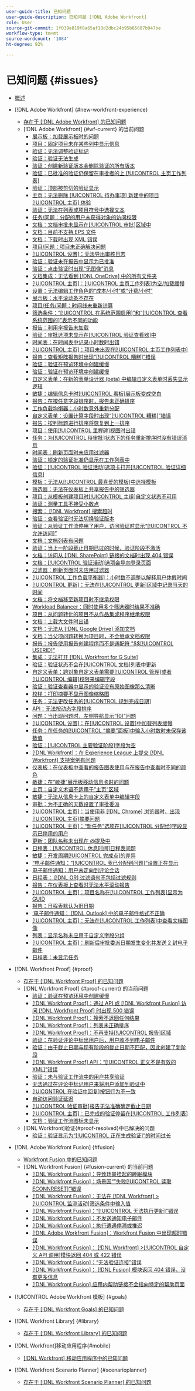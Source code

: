 ```yaml
---
user-guide-title: 已知问题
user-guide-description: 已知问题 [!DNL Adobe Workfront]
role: User
source-git-commit: 1f039e819f8a65af18d2dbc24b95b85607b947be
workflow-type: tm+mt
source-wordcount: '1084'
ht-degree: 92%

---
```



# 已知问题 {#issues}

+ [概述](overview.md)

+ [!DNL Adobe Workfront] {#new-workfront-experience}
   + [存在于  [!DNL Adobe Workfront] 的已知问题](newworkfrontexperience.md)
   + [!DNL Adobe Workfront] {#wf-current} 的当前问题
      + [展示板：加载展示板时的问题](known-issues-workfront/wf-boards-issues-with-loading.md)
      + [项目：固定项目未在某些列中显示信息](known-issues-workfront/wf-projects-pinned-project-does-not-populate-columns.md)
      + [验证：无法调整验证标记](known-issues-workfront/wf-proof-markup-tools-not-working.md)
      + [验证：验证无法生成](known-issues-workfront/wf-proofs-fail-to-generate.md)
      + [验证：创建新验证版本会删除验证的所有版本](known-issues-workfront/wf-proofs-new-proof-version-causes-proofs-to-go-to-trash.md)
      + [验证：已批准的验证仍保留在审批者的上 [!UICONTROL 主页工作列表]](known-issues-workfront/wf-proofs-proofs-stuck-in-worklist-august.md)
      + [验证：顶部被剪切的验证显示](known-issues-workfront/wf-proofs-proof-displays-with-top-cut-off.md)
      + [主页：无法删除 [!UICONTROL 待办事项] 新建中的项目 [!UICONTROL 主页] 体验](known-issues-workfront/wf-home-cannot-delete-todo.md)
      + [验证：无法在列表或项目符号中选择文本](known-issues-workfront/wf-proofs-cannot-select-text-in-lists.md)
      + [任务/问题：分配的用户未获得对象的访问权限](known-issues-workfront/wf-access-assigned-user-not-getting-access.md)
      + [文档：文档审批未显示在[!UICONTROL 审批]区域中](known-issues-workfront/wf-documents-approvals-not-on-tab.md)
      + [文档：目前不支持 EPS 文件](known-issues-workfront/wf-documents-not-supporting-eps.md)
      + [文档：下载时出现 XML 错误](known-issues-workfront/wf-documents-xml-error-when-downloading.md)
      + [项目/问题：项目未正确解决问题](known-issues-workfront/wf-projects-resolving-issue.md)
      + [[!UICONTROL 设置]：无法导出审核日志](known-issues-workfront/wf-setup-cannot-export-audit-logs.md)
      + [验证：验证未在报告中显示为已批准](known-issues-workfront/wf-proofs-not-showing-approved-in-report.md)
      + [验证：点击验证时出现“无图像”消息](known-issues-workfront/wf-proofs-no-image-on-comment.md)
      + [文档集成：无法看到  [!DNL OneDrive] 中的所有文件夹](known-issues-workfront/wf-document-integrations-cannot-see-folders-in-onedrive.md)
      + [[!UICONTROL 主页]：[!UICONTROL 主页工作列表]为空/加载缓慢](known-issues-workfront/wf-home-blank-slow-to-load.md)
      + [设置：无法编辑工作角色的“成本/小时”或“计费/小时”](known-issues-workfront/wf-setup-cannot-edit-cost-per-hour.md)
      + [展示板：水平滚动条不存在](known-issues-workfront/wf-board-no-scrollbar.md)
      + [项目/任务/问题：时间线未重新计算](known-issues-workfront/wf-projects-timeline-does-not-recalculate.md)
      + [筛选条件：“[!UICONTROL 在系统范围启用]”和“[!UICONTROL 查看系统范围的]”表示不同的功能](known-issues-workfront/wf-filters-enable-system-wide.md)
      + [报告：利用率报告未加载](known-issues-workfront/wf-reports-utilization-report-does-not-load.md)
      + [验证：审批选项未显示在[!UICONTROL 验证查看器]中](known-issues-workfront/wf-proofs-approval-options-not-appearing-in-proof-viewer.md)
      + [时间表：在时间表中记录小时数时出错](known-issues-workfront/wf-timesheets-error-when-saving-hours.md)
      + [[!UICONTROL 主页]：项目未出现在[!UICONTROL 主页工作列表中]](known-issues-workfront/wf-home-tasks-not-appearing-in-list.md)
      + [报告：查看矩阵报告时出现“[!UICONTROL 糟糕]”错误](known-issues-workfront/wf-reports-error-matrix-report.md)
      + [验证：验证在预览环境中创建缓慢](known-issues-workfront/wf-reports-matrix-display-date-incorrectly.md)
      + [验证：验证在预览环境中创建缓慢](known-issues-workfront/wf-proofs-in-preview-created-slowly.md)
      + [自定义表单：在新的表单设计器 (beta) 中编辑自定义表单时丢失显示逻辑](known-issues-workfront/wf-custom-forms-no-display-logic-in-new-builder.md)
      + [敏捷：编辑信息卡时[!UICONTROL 看板]展示板变成空白](known-issues-workfront/wf-agile-blank-page-kanban-board.md)
      + [报告：在按任意字段排序时，报告未正确排序](known-issues-workfront/wf-reports-not-sorting-correctly-any-field.md)
      + [工作负载均衡器：小时数意外重新分配](known-issues-workfront/wf-workload-balancer-hours-redistribute.md)
      + [自定义表单：设置计算字段时出现“[!UICONTROL 糟糕]”错误](known-issues-workfront/wf-custom-forms-error-with-calculated-field.md)
      + [报告：按列标题进行排序将恢复到上一排序](known-issues-workfront/wf-reports-sorting-not-applied.md)
      + [项目：使用[!UICONTROL 里程碑]视图时出错](known-issues-workfront/wf-projects-error-in-milestone-view.md)
      + [任务：为[!UICONTROL 待审批]状态下的任务重新排序时没有错误消息](known-issues-workfront/wf-tasks-no-error-when-moving-task-pending-approval.md)
      + [时间表：刷新页面时未应用过滤器](known-issues-workfront/wf-timesheets-filter-not-applied-after-refresh.md)
      + [验证：锁定的验证批准仍显示在工作列表中](known-issues-workfront/wf-proofs-locked-proofs-in-worklist.md)
      + [验证：[!UICONTROL 验证活动]选项卡打开[!UICONTROL 验证详细信息]](known-issues-workfront/wf-proofs-proofing-activity-redirects-to-details.md)
      + [模板：无法从[!UICONTROL 最喜爱的模板]中选择模板](known-issues-workfront/wf-templates-cannot-select-favorite-template.md)
      + [筛选器：无法在仪表板上共享报告中的筛选器](known-issues-workfront/wf-filters-cannot-share-from-report-on-dashboard.md)
      + [项目：从模板创建项目时[!UICONTROL 主组]自定义状态不可用](known-issues-workfront/wf-projects-home-group-statuses-not-available.md)
      + [验证：测量工具不接受小数点](known-issues-workfront/wf-proofs-measure-not-not-accepting-decimals.md)
      + [搜索： [!DNL Workfront] 搜索超时](known-issues-workfront/wf-search-search-times-out.md)
      + [验证：查看验证时无法切换验证版本](known-issues-workfront/wf-proofs-cannot-switch-version.md)
      + [验证：从验证工作流停用了用户，访问验证时显示“[!UICONTROL 不允许访问]”](known-issues-workfront/wf-proof-user-deactivated-from-workflow.md)
      + [文档：文档列表有问题](known-issues-workfront/wf-documents-list-missing-elements.md)
      + [验证：当上一阶段截止日期已过的时候，验证阶段不激活](known-issues-workfront/wf-proofs-stage-does-not-activate-from-deadline.md)
      + [文档：访问从  [!DNL SharePoint] 链接的文档时出现 404 错误](known-issues-workfront/wf-documents-404-when-accessing-document-in-sharepoint.md)
      + [文档：[!UICONTROL 验证活动]选项会导向登录页面](known-issues-workfront/wf-documents-taken-to-login-screen.md)
      + [过滤器：刷新页面时未应用过滤器](known-issues-workfront/wf-filters-filter-not-applied-when-page-is-refreshed.md)
      + [[!UICONTROL 工作负载平衡器]：小时数不调整以解释用户休假时间](known-issues-workfront/wf-workload-balancer-assigned-hours-not-adjusting-for-pto.md)
      + [[!UICONTROL 更新]：无法在[!UICONTROL 更新]区域中记录当天的时间](known-issues-workfront/wf-updates-cannot-log-time-for-today-in-updates.md)
      + [文档：将文档移至新项目时不继承权限](known-issues-workfront/wf-documents-permissions-not-interited-when-moved.md)
      + [Workload Balancer：同时使用多个筛选器时结果不准确](known-issues-workfront/wf-workload-balancer-multiple-filters.md)
      + [项目：从问题转化的项目不从作品集或程序继承权限](known-issues-workfront/wf-projects-converted-issue-not-receiving-inherited-permissions.md)
      + [文档：上载大文件时出错](known-issues-workfront/wf-documents-large-uploads-fail.md)
      + [文档：无法从  [!DNL Google Drive] 添加文档](known-issues-workfront/wf-documents-cannot-add-documents-from-google-drive.md)
      + [文档：当父项问题转换为项目时，不会继承文档权限](known-issues-workfront/wf-documents-permissions-not-inherited.md)
      + [报告：报告使用报告创建程序而不是通配符 &quot;$$[!UICONTROL USERID]&quot;](known-issues-workfront/wf-reports-repeat-report-uses-creater-instead-of-wildcard.md)
      + [集成：无法打开  [!DNL Workfront for G Suite]](known-issues-workfront/wf-integrations-error-when-opening-wf-for-gsuite.md)
      + [验证：验证状态不会在[!UICONTROL 文档]列表中更新](known-issues-workfront/wf-documents-status-not-updating-in-document-list.md)
      + [自定义表单：跨对象自定义表单需要[!UICONTROL 管理]或者[!UICONTROL 编辑]权限来编辑字段](known-issues-workfront/wf-custom-form-stuck-in-manage-edit-access.md)
      + [验证：验证查看器中显示的验证没有原始图像那么清晰](known-issues-workfront/wf-proofs-are-blurry.md)
      + [校样：打印摘要不显示图像缩略图](known-issues-workfront/wf-proofs-proof-summary-shows-placeholder-thumbnail.md)
      + [任务：无法更改任务的[!UICONTROL 规划完成日期]](known-issues-workfront/wf-tasks-cannot-change-planned-completion-date.md)
      + [API：无法按动态字段排序](known-issues-workfront/wf-api-cannot-sort-by-dynamic-fields.md)
      + [问题：当出现问题时，左侧导航显示“(0)”问题](known-issues-workfront/wf-tasks-0-issues-when-issues-exist.md)
      + [[!UICONTROL 设置]：在[!UICONTROL 设置]中加载列表缓慢](known-issues-workfront/wf-setup-lists-load-slowly.md)
      + [任务：在任务的[!UICONTROL “摘要”面板]中输入小时数时未保存该数值](known-issues-workfront/wf-hours-do-not-save-when-scrolling-summary-panel.md)
      + [验证：[!UICONTROL 主要验证阶段]字段为空](known-issues-workfront/wf-documents-stages-do-not-populate-on-proof.md)
      + [[!DNL Workfront]：在 Experience League 上提交 [!DNL Workfront] 支持案例有问题](known-issues-workfront/wf-support-issues-submitting-support-case.md)
      + [仪表板：在仪表板中查看的报告图表使用与在报告中查看时不同的颜色](known-issues-workfront/wf-dashboard-reports-wrong-color.md)
      + [敏捷：在“敏捷”展示板移动信息卡时的问题](known-issues-workfront/wf-agile-issues-moving-cards.md)
      + [主页：自定义术语不适用于”主页“区域](known-issues-workfront/wf-home-custom-term-not-applied-to-home.md)
      + [敏捷：无法从信息卡上的自定义表单中编辑字段](known-issues-workfront/wf-agile-cannot-edit-fields-custom-cards.md)
      + [审批：为不正确的天数设置了审批委派](known-issues-workfront/wf-approval-delegation-incorrect-number-of-days.md)
      + [[!UICONTROL 主页]：当使用非  [!DNL Chrome] 浏览器时，出现[!UICONTROL 主页]摘要问题](known-issues-workfront/wf-home-summary-issues-when-not-using-chrome.md)
      + [[!UICONTROL 主页]：“新任务”选项在[!UICONTROL 分配给]字段显示已停用的用户](known-issues-workfront/wf-home-new-task-option-showing-deactivated-users.md)
      + [更新：团队名称未出现在 @提及中](known-issues-workfront/wf-updates-team-name-not-in-mention.md)
      + [日程表：[!UICONTROL 休息时间]日程表问题](known-issues-workfront/wf-calendars-issue-time-off.md)
      + [敏捷：开发周期[!UICONTROL 完成点]的差异](known-issues-workfront/wf-agile-discrepancy-in-completed-points.md)
      + [“电子邮件通知：“[!UICONTROL 我已分配到问题]”设置正在显示](known-issues-workfront/wf-email-notif-im-assigned-to-issue-displaying.md)
      + [电子邮件通知：用户未定向到评论会话](known-issues-workfront/wf-email-notif-user-not-directed-to-thread.md)
      + [日程表： [!DNL OR]  过滤语句不包括过滤规则](known-issues-workfront/wf-calendars-or-filter-statement.md)
      + [报告：在仪表板上查看时无法水平滚动报告](known-issues-workfront/wf-reports-cannot-scroll-horizontally.md)
      + [[!UICONTROL 主页]：项目名称在[!UICONTROL 工作列表]显示为 GUID](known-issues-workfront/wf-home-project-name-shows-as-guid.md)
      + [报告：日程表默认为旧日期](known-issues-workfront/wf-reports-caledar-defaults-to-old-dates.md)
      + [‘电子邮件通知： [!DNL Outlook] 中的电子邮件格式不正确](known-issues-workfront/wf-email-notif-not-formatting-in-outlook.md)
      + [[!UICONTROL 主页]：无法在[!UICONTROL 工作列表]中查看文档图像](known-issues-workfront/wf-home-unable-to-view-document-image.md)
      + [列表：显示名称未应用于自定义字段分组](known-issues-workfront/wf-lists-display-name-not-applied-to-grouping.md)
      + [[!UICONTROL 主页]：刷新后审批委派日期发生变化并发送 2 封电子邮件](known-issues-workfront/wf-home-approval-delegation-dates-changing.md)
      + [日程表：未显示任务](known-issues-workfront/wf-calendar-tasks-not-displaying.md)




+ [!DNL Workfront Proof] {#proof}
   + [存在于  [!DNL Workfront Proof] 的已知问题](workfrontproof.md)
   + [!DNL Workfront Proof] {#proof-current} 的当前问题
      + [验证：验证在预览环境中创建缓慢](known-issues-workfront-proof/proof-dependency-rules-multichoice.md)
      + [[!DNL Workfront Proof]：通过 API 或 [!DNL Workfront Fusion] 访问 [!DNL Workfront Proof] 时出现 500 错误](known-issues-workfront-proof/proof-500-error-getallproofs.md)
      + [[!DNL Workfront Proof]：搜索不返回任何结果](known-issues-workfront-proof/proof-search-returns-no-results.md)
      + [[!DNL Workfront Proof]：列表未正确排序](known-issues-workfront-proof/proof-lists-not-sorted-correctly.md)
      + [[!DNL Workfront Proof]：不再支持[!UICONTROL 报告]区域](known-issues-workfront-proof/proof-reports-analytics-not-working.md)
      + [验证：在验证评论中标出用户后，用户收不到电子邮件](known-issues-workfront-proof/proof-user-not-emailed-when-tagged.md)
      + [验证：由于截止日期与现有阶段的截止日期不匹配，因此创建了新阶段](known-issues-workfront-proof/proof-new-stage-created.md)
      + [[!DNL Workfront Proof] API：“[!UICONTROL 正文不是有效的 XML]”错误](known-issues-workfront-proof/proof-error-body-is-not-a-valid-xml.md)
      + [验证：未与验证工作流中的用户共享验证](known-issues-workfront-proof/proof-user-in-stage-does-not-get-access.md)
      + [无法通过在评论中标记用户来将用户添加到验证中](known-issues-workfront-proof/cannot-add-user-to-proof.md)
      + [[!UICONTROL 在验证中回复]按钮行为不一致](known-issues-workfront-proof/reply-in-proof-button-behavior-is-inconsistent.md)
      + [自动访问验证延迟](known-issues-workfront-proof/automatic-access-to-proofs-are-delayed.md)
      + [[!UICONTROL 验证审批]报告无法准确确定截止日期](known-issues-workfront-proof/proof-approval-report-cant-accurately-determine-deadlines.md)
      + [[!UICONTROL 主页]：已完成的验证停留在[!UICONTROL 工作列表]](known-issues-workfront-proof/completed-proofs-stuck-in-the-work-list.md)
      + [文档：验证工作流图标未显示](known-issues-workfront-proof/proof-workflow-icon-is-not-displaying.md)
   + [!DNL Workfront]验证{#proof-resolved}中已解决的问题
      + [验证：验证显示为“[!UICONTROL 正在生成验证]”的时间过长](known-issues-workfront-proof/resolved-issues-proof/generating-proof-for-excessive-amounts-of-time.md)


+ [!DNL Adobe Workfront Fusion] {#fusion}
   + [Workfront Fusion 中的已知问题](workfrontfusion.md)
   + [!DNL Workfront Fusion] {#fusion-current} 的当前问题
      + [[!DNL Workfront Fusion]：导致场景挂起的睡眠模块](/help/known-issues/known-issues-workfront-fusion/fusion-sleep-module-stuck.md)
      + [[!DNL Workfront Fusion]：场景因“”失败[!UICONTROL 读取ECONNRESET]”错误](/help/known-issues/known-issues-workfront-fusion/fusion-read-econnreset-error.md)
      + [[!DNL Workfront Fusion]：无法在 [!DNL Workfront] > [!UICONTROL 监测活动]筛选条件中输入值](known-issues-workfront-fusion/fusion-wf-watch-events-filter-box.md)
      + [[!DNL Workfront Fusion]：“[!UICONTROL 无法执行更新]”错误](/help/known-issues/known-issues-workfront-fusion/fusion-cannot-execute-update.md)
      + [[!DNL Workfront Fusion]：不发送通知电子邮件](known-issues-workfront-fusion/fusion-notification-emails-not-sent.md)
      + [[!DNL Workfront Fusion]：执行遭遇停滞或推迟](known-issues-workfront-fusion/fusion-stuck-executions.md)
      + [[!DNL Adobe Workfront Fusion]：Workfront Fusion 中出现超时错误](known-issues-workfront-fusion/fusion-timeout-errors.md)
      + [[!DNL Workfront Fusion]： [!DNL Workfront] >[!UICONTROL  自定义 API 调用]模块返回 404 或 422 错误](known-issues-workfront-fusion/fusion-api-reports-422-404-errors.md)
      + [[!DNL Workfront Fusion]：“无法验证连接”错误](known-issues-workfront-fusion/fusion-401-error-must-reauthenicate-connection.md)
      + [[!DNL Workfront Fusion]： [!DNL Fusion] 模块返回 404 错误，没有更多信息](known-issues-workfront-fusion/fusion-404-error-no-description.md)
      + [[!DNL Workfront Fusion] 应用内帮助链接不会指向特定的帮助页面](known-issues-workfront-fusion/help-links-in-modules-not-working.md)

+ [!UICONTROL Adobe Workfront 模板] {#goals}
   + [存在于  [!DNL Workfront Goals] 的已知问题](workfrontgoals.md)
+ [!DNL Workfront Library] {#library}
   + [存在于  [!DNL Workfront Library] 的已知问题](workfrontlibrary.md)
+ [!DNL Workfront]移动应用程序{#mobile}
   + [ [!DNL Workfront]  移动应用程序中的已知问题](workfrontmobile.md)
+ [!DNL Workfront Scenario Planner] {#scenarioplanner}
   + [存在于  [!DNL Workfront Scenario Planner] 的已知问题](workfrontscenarioplanner.md)

<!--

Articles must be added to this TOC file in order to render.

Use this list format to specify links to articles and section headings that expand and collapse in the left rail of the user guide.

An article link CANNOT be used as a section heading.

Page url - https://one.workfront.com/s/article/Known-Issues

Known Issues in the new Workfront experience
Known Issues in Workfront Fusion
Known Issues in Workfront Goals
Known Issues in Workfront Library
Known Issues in the Workfront Mobile App
Known Issues in Workfront Proof
Known Issues in Workfront Scenario Planner

-->
